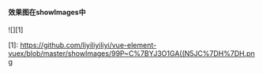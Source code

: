 #### 效果图在showImages中

![][1]

[1]: https://github.com/liyiliyiliyi/vue-element-vuex/blob/master/showImages/99P~C%7BYJ3O1GA((N5JC%7DH%7DH.png



